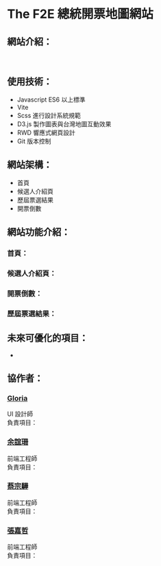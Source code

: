 # The F2E 總統開票地圖網站

## 網站介紹：
<br>
<!-- [展示頁面 Display page]() -->

## 使用技術：
* Javascript ES6 以上標準
* Vite
* Scss 進行設計系統規範
* D3.js 製作圖表與台灣地圖互動效果
* RWD 響應式網頁設計
* Git 版本控制

## 網站架構：
* 首頁
* 候選人介紹頁
* 歷屆票選結果
* 開票倒數

## 網站功能介紹：
### 首頁：
### 候選人介紹頁：
### 開票倒數：
### 歷屆票選結果：

## 未來可優化的項目：
* 

## 協作者：
### [Gloria]()
UI 設計師<br>
負責項目：

### [余誼珊](https://github.com/96087)
前端工程師<br>
負責項目：

### [蔡宗驊](https://github.com/edwardtsai54398)
前端工程師<br>
負責項目：

### [張嘉哲](https://github.com/polikuj1)
前端工程師<br>
負責項目：